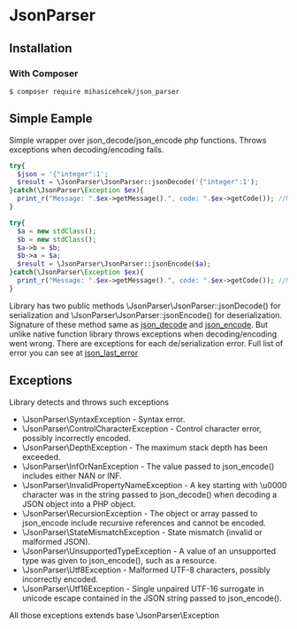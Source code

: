 # JsonParser

## Installation

### With Composer

```
$ composer require mihasicehcek/json_parser
```

## Simple Eample
Simple wrapper over json_decode/json_encode php functions. Throws exceptions when decoding/encoding fails.

```php
try{
  $json = '{"integer":1';
  $result = \JsonParser\JsonParser::jsonDecode('{"integer":1');
}catch(\JsonParser\Exception $ex){
  print_r("Message: ".$ex->getMessage().", code: ".$ex->getCode()); //Message: Syntax error, code: 4
}

try{
  $a = new stdClass();
  $b = new stdClass();
  $a->b = $b;
  $b->a = $a;
  $result = \JsonParser\JsonParser::jsonEncode($a);
}catch(\JsonParser\Exception $ex){
  print_r("Message: ".$ex->getMessage().", code: ".$ex->getCode()); //Message: The object or array passed to json_encode include recursive references and cannot be encoded, code: 7
}
```

Library has two public methods \JsonParser\JsonParser::jsonDecode() for serialization and \JsonParser\JsonParser::jsonEncode() for deserialization. Signature of these method same as [json_decode](http://php.net/manual/ru/function.json-decode.php "json_decode") and [json_encode](http://php.net/manual/ru/function.json-encode.php "json_encode").
But unlike native function library throws exceptions when decoding/encoding went wrong. There are exceptions for each de/serialization error. Full list of error you can see at [json_last_error](http://php.net/manual/ru/function.json-last-error.php "json_last_error")

## Exceptions

Library detects and throws such exceptions

* \JsonParser\SyntaxException - Syntax error.
* \JsonParser\ControlCharacterException - Control character error, possibly incorrectly encoded.
* \JsonParser\DepthException - The maximum stack depth has been exceeded.
* \JsonParser\InfOrNanException - The value passed to json_encode() includes either NAN or INF.
* \JsonParser\InvalidPropertyNameException - A key starting with \u0000 character was in the string passed to json_decode() when decoding a JSON object into a PHP object.
* \JsonParser\RecursionException - The object or array passed to json_encode include recursive references and cannot be encoded.
* \JsonParser\StateMismatchException - State mismatch (invalid or malformed JSON).
* \JsonParser\UnsupportedTypeException - A value of an unsupported type was given to json_encode(), such as a resource.
* \JsonParser\Utf8Exception - Malformed UTF-8 characters, possibly incorrectly encoded.
* \JsonParser\Utf16Exception - Single unpaired UTF-16 surrogate in unicode escape contained in the JSON string passed to json_encode().

All those exceptions extends base \JsonParser\Exception
